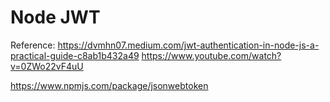 # Node JWT

Reference:
https://dvmhn07.medium.com/jwt-authentication-in-node-js-a-practical-guide-c8ab1b432a49
https://www.youtube.com/watch?v=0ZWo22vF4uU

https://www.npmjs.com/package/jsonwebtoken
